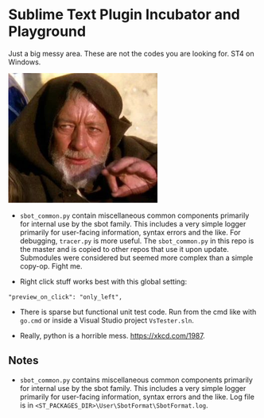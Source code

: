 # Sublime Text Plugin Incubator and Playground

Just a big messy area. These are not the codes you are looking for. ST4 on Windows.

![owk](owk.jpg)


- `sbot_common.py` contain miscellaneous common components primarily for internal use by the sbot family.
  This includes a very simple logger primarily for user-facing information, syntax errors and the
  like. For debugging, `tracer.py` is more useful.
  The `sbot_common.py` in this repo is the master and is copied to other repos that use it upon update.
  Submodules were considered but seemed more complex than a simple copy-op. Fight me.

- Right click stuff works best with this global setting:
```
"preview_on_click": "only_left",
```

- There is sparse but functional unit test code. Run from the cmd like with `go.cmd` or inside a
  Visual Studio project `VsTester.sln`.
  
- Really, python is a horrible mess. https://xkcd.com/1987.



## Notes

- `sbot_common.py` contains miscellaneous common components primarily for internal use by the sbot family.
  This includes a very simple logger primarily for user-facing information, syntax errors and the like.
  Log file is in `<ST_PACKAGES_DIR>\User\SbotFormat\SbotFormat.log`.
